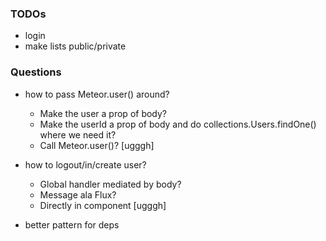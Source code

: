 ### TODOs

- login
- make lists public/private


### Questions

- how to pass Meteor.user() around?
  - Make the user a prop of body?
  - Make the userId a prop of body and do collections.Users.findOne() where we need it?
  - Call Meteor.user()? [ugggh]

- how to logout/in/create user? 
  - Global handler mediated by body?
  - Message ala Flux?
  - Directly in component [ugggh]

- better pattern for deps

